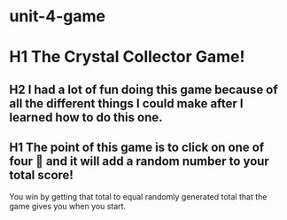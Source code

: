 # unit-4-game

# H1 The Crystal Collector Game!

## H2 I had a lot of fun doing this game because of all the different things I could make after I learned how to do this one.

## H1 The point of this game is to click on one of four :large_blue_diamond: and it will add a random number to your total score!

You win by getting that total to equal randomly generated total that the game gives you when you start.

